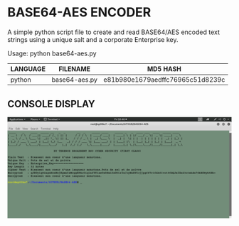 # BASE64-AES ENCODER
A simple python script file to create and read BASE64/AES encoded text strings using a unique salt and a corporate Enterprise key.

Usage: python base64-aes.py

| LANGUAGE | FILENAME      | MD5 HASH                         |
|------    |------         | -------                          |
| python   | base64-aes.py | e81b980e1679aedffc76965c51d8239c |

## CONSOLE DISPLAY
![Screenshot](picture1.png)
